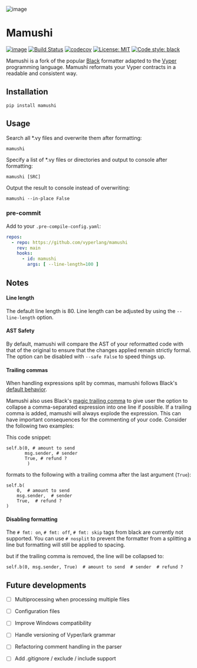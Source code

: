 ![image](https://user-images.githubusercontent.com/25791237/198873887-f01f9f69-5a1d-4a5f-95cf-1f1d6dfb63fb.png)


# Mamushi
[![image](https://img.shields.io/pypi/v/mamushi.svg)](https://pypi.org/project/mamushi/)
[![Build Status](https://github.com/benber86/mamushi/actions/workflows/test.yml/badge.svg)](https://github.com/benber86/mamushi/actions)
[![codecov](https://codecov.io/github/benber86/mamushi/branch/main/graph/badge.svg?token=WF0YO4ACIT)](https://codecov.io/github/benber86/mamushi)
[![License: MIT](https://img.shields.io/badge/License-MIT-yellow.svg)](https://opensource.org/licenses/MIT)
[![Code style: black](https://img.shields.io/badge/code%20style-black-000000.svg)](https://github.com/psf/black)



Mamushi is a fork of the popular [Black](https://github.com/psf/black) formatter adapted to the [Vyper](https://github.com/vyperlang/vyper/) programming language. Mamushi reformats your Vyper contracts in a readable and consistent way.


## Installation

`pip install mamushi`

## Usage

Search all *.vy files and overwrite them after formatting:

`mamushi`

Specify a list of *.vy files or directories and output to console after formatting:

`mamushi [SRC]`

Output the result to console instead of overwriting:


`mamushi --in-place False`

### pre-commit
Add to your `.pre-compile-config.yaml`:
```yaml
repos:
  - repo: https://github.com/vyperlang/mamushi
    rev: main
    hooks:
      - id: mamushi
        args: [ --line-length=100 ]
```


## Notes

#### Line length

The default line length is 80. Line length can be adjusted by using the `--line-length` option.

#### AST Safety
By default, mamushi will compare the AST of your reformatted code with that of the original to ensure that the changes applied remain strictly formal. The option can be disabled with `--safe False` to speed things up.


#### Trailing commas

When handling expressions split by commas, mamushi follows Black's [default behavior](https://test-black.readthedocs.io/en/style-guide/style_guide/trailing_commas.html).

Mamushi also uses Black's [magic trailing comma](https://black.readthedocs.io/en/stable/the_black_code_style/current_style.html#pragmatism) to give user the option to collapse a comma-separated expression into one line if possible. If a trailing comma is added, mamushi will always explode the expression. This can have important consequences for the commenting of your code. Consider the following two examples:

This code snippet:

```
self.b(0, # amount to send
       msg.sender, # sender
       True, # refund ?
        )
```

formats to the following with a trailing comma after the last argument (`True`):

```
self.b(
    0,  # amount to send
    msg.sender,  # sender
    True,  # refund ?
)
```

#### Disabling formatting

The `# fmt: on`, `# fmt: off`, `# fmt: skip` tags from black are currently not supported. You can use `# nosplit` to prevent the formatter from a splitting a line but formatting will still be applied to spacing.

but if the trailing comma is removed, the line will be collapsed to:

```
self.b(0, msg.sender, True)  # amount to send  # sender  # refund ?
```

## Future developments

- [ ] Multiprocessing when processing multiple files
- [ ] Configuration files
- [ ] Improve Windows compatibility
- [ ] Handle versioning of Vyper/lark grammar
- [ ] Refactoring comment handling in the parser
- [ ] Add .gitignore / exclude / include support

